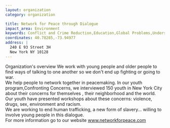 ```yaml
---
layout: organization
category: organization

title: Network for Peace through Dialogue
impact_area: Environment
keywords: Conflict and Crime Reduction,Education,Global Problems,Understanding and Diversity
coordinates: 40.78285,-73.94977
address: |
  240 E 93 Street 3H
  New York NY 10128
---
```

Organization's overview
We work with young people and older people to find ways of talking to one another so we don't end up fighting or going to war.  
We help people to network together in peacemaking. 
In our youth program,Confronting Concerns, we interviewed 150 youth in New York City about their concerns for themselves , their neighborhood and the world. 
Our youth have presented workshops about these concerns: violence, drugs, sex, environment and racism.  
We are working to end human trafficking, a new form of slavery... 
willing to involve young people in this dialogue.  
For more information go to our website www.networkforpeace.com